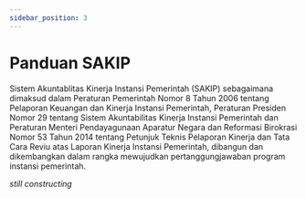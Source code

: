 ```yaml
---
sidebar_position: 3 
---
```


# Panduan SAKIP

Sistem Akuntablitas Kinerja Instansi Pemerintah (SAKIP) sebagaimana dimaksud dalam Peraturan Pemerintah Nomor 8 Tahun 2006 tentang Pelaporan Keuangan dan Kinerja Instansi Pemerintah, Peraturan Presiden Nomor 29 tentang Sistem Akuntabilitas Kinerja Instansi Pemerintah dan Peraturan Menteri Pendayagunaan Aparatur Negara dan Reformasi Birokrasi Nomor 53 Tahun 2014 tentang Petunjuk Teknis Pelaporan Kinerja dan Tata Cara Reviu atas Laporan Kinerja Instansi Pemerintah, dibangun dan dikembangkan dalam rangka mewujudkan pertanggungjawaban program instansi pemerintah.

*still constructing*